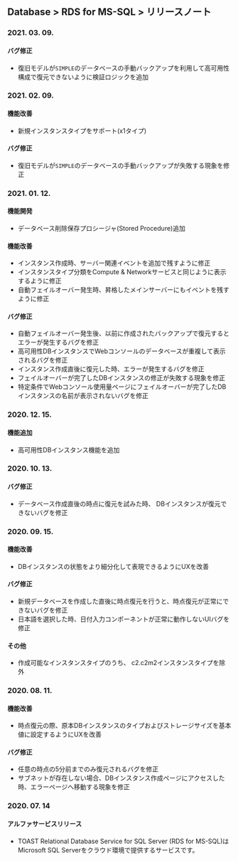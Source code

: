 ## Database > RDS for MS-SQL > リリースノート

### 2021. 03. 09.

#### バグ修正

* 復旧モデルが`SIMPLE`のデータベースの手動バックアップを利用して高可用性構成で復元できないように検証ロジックを追加

### 2021. 02. 09.

#### 機能改善

* 新規インスタンスタイプをサポート(x1タイプ)

#### バグ修正

* 復旧モデルが`SIMPLE`のデータベースの手動バックアップが失敗する現象を修正

### 2021. 01. 12.

#### 機能開発

* データベース削除保存プロシージャ(Stored Procedure)追加

#### 機能改善

* インスタンス作成時、サーバー関連イベントを追加で残すように修正
* インスタンスタイプ分類をCompute & Networkサービスと同じように表示するように修正
* 自動フェイルオーバー発生時、昇格したメインサーバーにもイベントを残すように修正

#### バグ修正

* 自動フェイルオーバー発生後、以前に作成されたバックアップで復元するとエラーが発生するバグを修正
* 高可用性DBインスタンスでWebコンソールのデータベースが重複して表示されるバグを修正
* インスタンス作成直後に復元した時、エラーが発生するバグを修正
* フェイルオーバーが完了したDBインスタンスの修正が失敗する現象を修正
* 特定条件でWebコンソール使用量ページにフェイルオーバーが完了したDBインスタンスの名前が表示されないバグを修正 

### 2020. 12. 15.

#### 機能追加

* 高可用性DBインスタンス機能を追加

### 2020. 10. 13.

#### バグ修正

* データベース作成直後の時点に復元を試みた時、 DBインスタンスが復元できないバグを修正

### 2020. 09. 15.

#### 機能改善

* DBインスタンスの状態をより細分化して表現できるようにUXを改善

#### バグ修正

* 新規データベースを作成した直後に時点復元を行うと、時点復元が正常にできないバグを修正
* 日本語を選択した時、日付入力コンポーネントが正常に動作しないUIバグを修正

#### その他

* 作成可能なインスタンスタイプのうち、 c2.c2m2インスタンスタイプを除外

### 2020. 08. 11.

#### 機能改善

* 時点復元の際、原本DBインスタンスのタイプおよびストレージサイズを基本値に設定するようにUXを改善

#### バグ修正

* 任意の時点の5分前までのみ復元されるバグを修正
* サブネットが存在しない場合、DBインスタンス作成ページにアクセスした時、エラーページへ移動する現象を修正

### 2020. 07. 14

#### アルファサービスリリース

* TOAST Relational Database Service for SQL Server (RDS for MS-SQL)はMicrosoft SQL Serverをクラウド環境で提供するサービスです。
